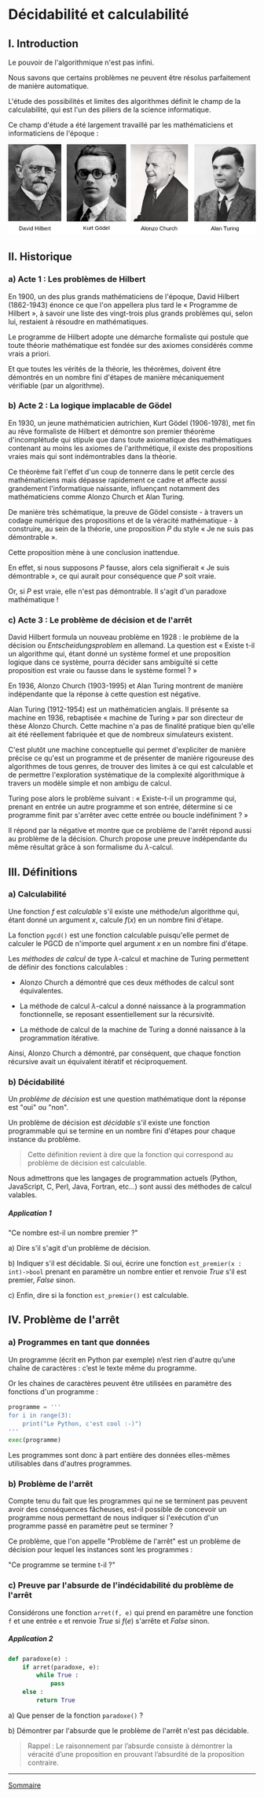 # Décidabilité et calculabilité

## I. Introduction

Le pouvoir de l'algorithmique n'est pas infini.

Nous savons que certains problèmes ne peuvent être résolus parfaitement de manière automatique.

L'étude des possibilités et limites des algorithmes définit le champ de la calculabilité, qui est l'un des piliers de la science informatique.

Ce champ d'étude a été largement travaillé par les mathématiciens et informaticiens de l'époque :

![image](./img/hilbert_godel_church_turing.png)

## II. Historique

### a) Acte 1 : Les problèmes de Hilbert

En 1900, un des plus grands mathématiciens de l'époque, David Hilbert (1862-1943) énonce ce que l'on appellera plus tard le « Programme de Hilbert », à savoir une liste des vingt-trois plus grands problèmes qui, selon lui, restaient à résoudre en mathématiques.

Le programme de Hilbert adopte une démarche formaliste qui postule que toute théorie mathématique est fondée sur des axiomes considérés comme vrais a priori.

Et que toutes les vérités de la théorie, les théorèmes, doivent être démontrés en un nombre fini d'étapes de manière mécaniquement vérifiable (par un algorithme).

### b) Acte 2 : La logique implacable de Gödel

En 1930, un jeune mathématicien autrichien, Kurt Gödel (1906-1978), met fin au rêve formaliste de Hilbert et démontre son premier théorème d'incomplétude qui stipule que dans toute axiomatique des mathématiques contenant au moins les axiomes de l'arithmétique, il existe des propositions vraies mais qui sont indémontrables dans la théorie.

Ce théorème fait l'effet d'un coup de tonnerre dans le petit cercle des mathématiciens mais dépasse rapidement ce cadre et affecte aussi grandement l'informatique naissante, influençant notamment des mathématiciens comme Alonzo Church et Alan Turing.

De manière très schématique, la preuve de Gödel consiste - à travers un codage numérique des propositions et de la véracité mathématique - à construire, au sein de la théorie, une proposition $P$ du style « Je ne suis pas démontrable ».

Cette proposition mène à une conclusion inattendue.

En effet, si nous supposons $P$ fausse, alors cela signifierait « Je suis démontrable », ce qui aurait pour conséquence que $P$ soit vraie.

Or, si $P$ est vraie, elle n'est pas démontrable. Il s'agit d'un paradoxe mathématique !

### c) Acte 3 : Le problème de décision et de l'arrêt

David Hilbert formula un nouveau problème en 1928 : le problème de la décision ou *Entscheidungsproblem* en allemand. La question est « Existe t-il un algorithme qui, étant donné un système formel et une proposition logique dans ce système, pourra décider sans ambiguïté si cette proposition est vraie ou fausse dans le système formel ? »

En 1936, Alonzo Church (1903-1995) et Alan Turing montrent de manière indépendante que la réponse à cette question est négative.

Alan Turing (1912-1954) est un mathématicien anglais. Il présente sa machine en 1936, rebaptisée « machine de Turing » par son directeur de thèse Alonzo Church. Cette machine n'a pas de finalité pratique bien qu'elle ait été réellement fabriquée et que de nombreux simulateurs existent.

C'est plutôt une machine conceptuelle qui permet d'expliciter de manière précise ce qu'est un programme et de présenter de manière rigoureuse des algorithmes de tous genres, de trouver des limites à ce qui est calculable et de permettre l'exploration systématique de la complexité algorithmique à travers un modèle simple et non ambigu de calcul.

Turing pose alors le problème suivant : « Existe-t-il un programme qui, prenant en entrée un autre programme et son entrée, détermine si ce programme finit par s'arrêter avec cette entrée ou boucle indéfiniment ? »

Il répond par la négative et montre que ce problème de l'arrêt répond aussi au problème de la décision. Church propose une preuve indépendante du même résultat grâce à son formalisme du $\lambda$-calcul.

## III. Définitions

### a) Calculabilité 

Une fonction $f$ est *calculable* s'il existe une méthode/un algorithme qui, étant donné un argument $x$, calcule $f(x)$ en un nombre fini d'étape.

La fonction `pgcd()` est une fonction calculable puisqu'elle permet de calculer le PGCD de n'importe quel argument $x$ en un nombre fini d'étape.

Les *méthodes de calcul* de type $\lambda$-calcul et machine de Turing permettent de définir des fonctions calculables :

- Alonzo Church a démontré que ces deux méthodes de calcul sont équivalentes.

- La méthode de calcul $\lambda$-calcul a donné naissance à la programmation fonctionnelle, se reposant essentiellement sur la récursivité.

- La méthode de calcul de la machine de Turing a donné naissance à la programmation itérative.

Ainsi, Alonzo Church a démontré, par conséquent, que chaque fonction récursive avait un équivalent itératif et réciproquement.

### b) Décidabilité

Un *problème de décision* est une question mathématique dont la réponse est "oui" ou "non".

Un problème de décision est *décidable* s'il existe une fonction programmable qui se termine en un nombre fini d'étapes pour chaque instance du problème.

> Cette définition revient à dire que la fonction qui correspond au problème de décision est calculable.

Nous admettrons que les langages de programmation actuels (Python, JavaScript, C, Perl, Java, Fortran, etc...) sont aussi des méthodes de calcul valables.

##### Application 1

"Ce nombre est-il un nombre premier ?"

a) Dire s'il s'agit d'un problème de décision.

b) Indiquer s'il est décidable. Si oui, écrire une fonction `est_premier(x : int)->bool` prenant en paramètre un nombre entier et renvoie $True$ s'il est premier, $False$ sinon.

c) Enfin, dire si la fonction `est_premier()` est calculable.

## IV. Problème de l'arrêt

### a) Programmes en tant que données

Un programme (écrit en Python par exemple) n’est rien d'autre qu’une chaîne de caractères : c’est le texte même du programme.

Or les chaines de caractères peuvent être utilisées en paramètre des fonctions d'un programme :

```python
programme = '''
for i in range(3):
    print("Le Python, c'est cool :-)")
'''
exec(programme)
```

Les programmes sont donc à part entière des données elles-mêmes utilisables dans d'autres programmes.

### b) Problème de l'arrêt

Compte tenu du fait que les programmes qui ne se terminent pas peuvent avoir des conséquences fâcheuses, est-il possible de concevoir un programme nous permettant de nous indiquer si l'exécution d'un programme passé en paramètre peut se terminer ?

Ce problème, que l'on appelle "Problème de l'arrêt" est un problème de décision pour lequel les instances sont les programmes :

"Ce programme se termine t-il ?"

### c) Preuve par l'absurde de l'indécidabilité du problème de l'arrêt

Considérons une fonction `arret(f, e)` qui prend en paramètre une fonction `f` et une entrée `e` et renvoie $True$ si $f(e)$ s'arrête et $False$ sinon.

##### Application 2

```python
def paradoxe(e) :
    if arret(paradoxe, e):
        while True :
            pass
    else :
        return True
```

a) Que penser de la fonction `paradoxe()` ?

b) Démontrer par l'absurde que le problème de l'arrêt n'est pas décidable.

> Rappel : Le raisonnement par l’absurde consiste à démontrer la véracité d’une proposition en prouvant l’absurdité de la proposition contraire.

____________

[Sommaire](./../README.md)